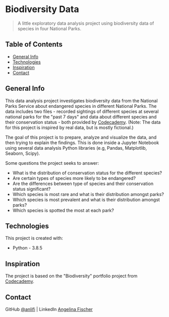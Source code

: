 # Biodiversity Data
> A little exploratory data analysis project using biodiversity data of species in four National Parks.

## Table of Contents
* [General Info](#general-info)
* [Technologies](#technologies)
* [Inspiration](#inspiration)
* [Contact](#contact)

## General Info
This data analysis project investigates biodiversity data from the National Parks Service about endangered species in different National Parks. The data includes two files - recorded sightings of different species at several national parks for the "past 7 days" and data about different species and their conservation status - both provided by [Codecademy](https://www.codecademy.com/).
(Note: The data for this project is inspired by real data, but is mostly fictional.)

The goal of this project is to prepare, analyze and visualize the data, and then trying to explain the findings. This is done inside a Jupyter Notebook using several data analysis Python libraries (e.g, Pandas, Matplotlib, Seaborn, Scipy).

Some questions the project seeks to answer:
+ What is the distribution of conservation status for the different species?
+ Are certain types of species more likely to be endangered?
+ Are the differences between type of species and their conservation status significant?
+ Which species is most rare and what is their distribution amongst parks?
+ Which species is most prevalent and what is their distribution amongst parks?
+ Which species is spotted the most at each park?

## Technologies
This project is created with:
* Python - 3.8.5

## Inspiration
The project is based on the "Biodiversity" portfolio project from [Codecademy](https://www.codecademy.com/paths/data-science/tracks/dscp-data-analysis-portfolio-project/modules/dscp-biodiversity-in-national-parks/kanban_projects/biodiversity-in-national-parks-portfolio-project).

## Contact
GitHub [@anlifi](https://github.com/anlifi) | LinkedIn [Angelina Fischer](https://www.linkedin.com/in/angelina-fischer-a424111b0/)